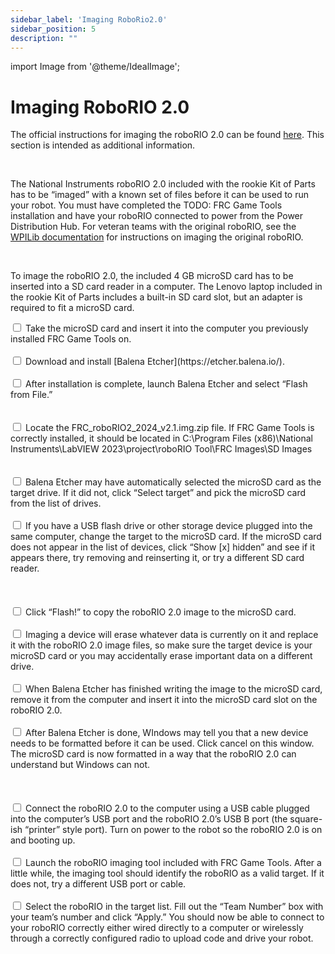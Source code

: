 ```yaml
---
sidebar_label: 'Imaging RoboRio2.0'
sidebar_position: 5
description: ""
---
```


import Image from '@theme/IdealImage';

# Imaging RoboRIO 2.0

The official instructions for imaging the roboRIO 2.0 can be found [here](https://docs.wpilib.org/en/stable/docs/zero-to-robot/step-3/roborio2-imaging.html). This section is intended as additional information.

<p><br /> </p>

The National Instruments roboRIO 2.0 included with the rookie Kit of Parts has to be &ldquo;imaged&rdquo; with a known set of files before it can be used to run your robot. You must have completed the TODO: FRC Game Tools installation&nbsp;and have your roboRIO connected to power from the Power Distribution Hub. For veteran teams with the original roboRIO, see the [WPILib documentation](https://docs.wpilib.org/en/stable/docs/zero-to-robot/step-3/imaging-your-roborio.html)&nbsp;for instructions on imaging the original roboRIO.

<p><br /> </p>

To image the roboRIO 2.0, the included 4 GB microSD card has to be inserted into a SD card reader in a computer. The Lenovo laptop included in the rookie Kit of Parts includes a built-in SD card slot, but an adapter is required to fit a microSD card.
<br/>
<div>
    <input type="checkbox"/>
    <label> Take the microSD card and insert it into the computer you previously installed FRC Game Tools on.</label>
</div>
<div>
    <br/>
    <input type="checkbox"/>
    <label> Download and install [Balena Etcher](https://etcher.balena.io/).</label>
    <br/><br/>
    <input type="checkbox"/><label> After installation is complete, launch Balena Etcher and select &ldquo;Flash from File.&rdquo; <br/><br/> <div style={{ textAlign: 'center'}}><div style={{overflow: 'hidden', display: 'inline-block', margin: '0.00px 0.00px'}}><span style={{overflow: 'hidden', display: 'inline-block', margin: '0.00px 0.00px', border: '0.00px solid #000000', transform: 'rotate(0.00rad) translateZ(0px)',  width: '469.59px', height: '297.01px'}}><Image autoLoad={"true"} img={require("/static/media/software/roborio/image_0.png")} style={{ width: '469.59px', height: '297.01px', marginLeft: '0.00px', marginTop: '0.00px', transform: 'rotate(0.00rad) translateZ(0px)', maxWidth: "none"}}></Image></span></div></div> </label>
    <br/>
    <input type="checkbox"/> <label> Locate the FRC_roboRIO2_2024_v2.1.img.zip file. If FRC Game Tools is correctly installed, it should be located in C:\Program Files (x86)\National Instruments\LabVIEW 2023\project\roboRIO Tool\FRC Images\SD Images <br/><br/> <div style={{ textAlign: 'center'}}><div style={{overflow: 'hidden', display: 'inline-block', margin: '0.00px 0.00px'}}><span style={{overflow: 'hidden', display: 'inline-block', margin: '0.00px 0.00px', border: '0.00px solid #000000', transform: 'rotate(0.00rad) translateZ(0px)',  width: '624.00px', height: '93.33px'}}><Image autoLoad={"true"} img={require("/static/media/software/roborio/image_1.png")} style={{ width: '624.00px', height: '93.33px', marginLeft: '0.00px', marginTop: '0.00px', transform: 'rotate(0.00rad) translateZ(0px)', maxWidth: "none"}}></Image></span></div></div></label>
    <br/>
    <input type="checkbox"/>
    <label> Balena Etcher may have automatically selected the microSD card as the target drive. If it did not, click &ldquo;Select target&rdquo; and pick the microSD card from the list of drives.</label>
    <br/><br/>
    <input type="checkbox"/>
    <label> If you have a USB flash drive or other storage device plugged into the same computer, change the target to the microSD card. If the microSD card does not appear in the list of devices, click &ldquo;Show [x] hidden&rdquo; and see if it appears there, try removing and reinserting it, or try a different SD card reader.<br/><br/> <div style={{ textAlign: 'center'}}><div style={{overflow: 'hidden', display: 'inline-block', margin: '0.00px 0.00px'}}><span style={{overflow: 'hidden', display: 'inline-block', margin: '0.00px 0.00px', border: '0.00px solid #000000', transform: 'rotate(0.00rad) translateZ(0px)',  width: '492.79px', height: '311.95px'}}><Image autoLoad={"true"} img={require("/static/media/software/roborio/image_2.png")} style={{ width: '492.79px', height: '311.95px', marginLeft: '0.00px', marginTop: '0.00px', transform: 'rotate(0.00rad) translateZ(0px)', maxWidth: "none"}}></Image></span></div></div></label>
    <br/><br/>
    <input type="checkbox"/>
    <label> Click &ldquo;Flash!&rdquo; to copy the roboRIO 2.0 image to the microSD card.</label>
    <br/><br/>
    <input type="checkbox"/>
    <label> Imaging a device will erase whatever data is currently on it and replace it with the roboRIO 2.0 image files, so make sure the target device is your microSD card or you may accidentally erase important data on a different drive.</label>
    <br/><br/>
    <input type="checkbox"/>
    <label> When Balena Etcher has finished writing the image to the microSD card, remove it from the computer and insert it into the microSD card slot on the roboRIO 2.0.</label>
    <br/><br/>
    <input type="checkbox"/>
    <label> After Balena Etcher is done, WIndows may tell you that a new device needs to be formatted before it can be used. Click cancel on this window. The microSD card is now formatted in a way that the roboRIO 2.0 can understand but Windows can not. <br/><br/><div style={{ textAlign: 'center'}}><div style={{overflow: 'hidden', display: 'inline-block', margin: '0.00px 0.00px'}}><span style={{overflow: 'hidden', display: 'inline-block', margin: '0.00px 0.00px', border: '0.00px solid #000000', transform: 'rotate(0.00rad) translateZ(0px)',  width: '355.50px', height: '174.53px'}}><Image autoLoad={"true"} img={require("/static/media/software/roborio/image_3.png")} style={{ width: '355.50px', height: '174.53px', marginLeft: '0.00px', marginTop: '0.00px', transform: 'rotate(0.00rad) translateZ(0px)', maxWidth: "none"}}></Image></span></div></div></label>
    <br/><br/>
    <input type="checkbox"/>
    <label> Connect the roboRIO 2.0 to the computer using a USB cable plugged into the computer&rsquo;s USB port and the roboRIO 2.0&rsquo;s USB B port (the square-ish &ldquo;printer&rdquo; style port). Turn on power to the robot so the roboRIO 2.0 is on and booting up.</label>
    <br/><br/>
    <input type="checkbox"/>
    <label> Launch the roboRIO imaging tool included with FRC Game Tools. After a little while, the imaging tool should identify the roboRIO as a valid target. If it does not, try a different USB port or cable.</label>
    <br/><br/>
    <input type="checkbox"/>
    <label> Select the roboRIO in the target list. Fill out the &ldquo;Team Number&rdquo; box with your team&rsquo;s number and click &ldquo;Apply.&rdquo; You should now be able to connect to your roboRIO correctly either wired directly to a computer or wirelessly through a correctly configured radio to upload code and drive your robot.</label>
</div>
